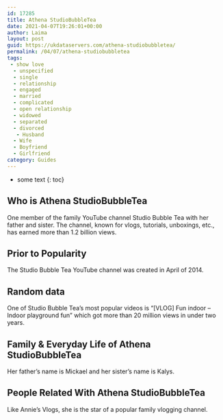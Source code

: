 ```yaml
---
id: 17285
title: Athena StudioBubbleTea
date: 2021-04-07T19:26:01+00:00
author: Laima
layout: post
guid: https://ukdataservers.com/athena-studiobubbletea/
permalink: /04/07/athena-studiobubbletea
tags:
 - show love
  - unspecified
  - single
  - relationship
  - engaged
  - married
  - complicated
  - open relationship
  - widowed
  - separated
  - divorced
   - Husband
  - Wife
  - Boyfriend
  - Girlfriend
category: Guides
---
```


* some text
{: toc}


## Who is Athena StudioBubbleTea
                  
                  
                  
One member of the family YouTube channel Studio Bubble Tea with her father and sister. The channel, known for vlogs, tutorials, unboxings, etc., has earned more than 1.2 billion views. 
                  
              
            
              
            
                
                
                
## Prior to Popularity
                  
                  
                  
The Studio Bubble Tea YouTube channel was created in April of 2014.
                  
              
            
              
            
                
                
                
## Random data
                  
                  
                  
One of Studio Bubble Tea&#8217;s most popular videos is &#8220;[VLOG] Fun indoor &#8211; Indoor playground fun&#8221; which got more than 20 million views in under two years.
                  
              
            
              
            
                
                
                
## Family & Everyday Life of Athena StudioBubbleTea
                  
                  
                  
Her father&#8217;s name is Mickael and her sister&#8217;s name is Kalys.
                  
              
            
              
            
                
                
                
## People Related With Athena StudioBubbleTea
                  
                  
                  
Like Annie&#8217;s Vlogs, she is the star of a popular family vlogging channel.
                  
              
            
              
            
                
              
            
              
              
            
            
              
            
          
          
          